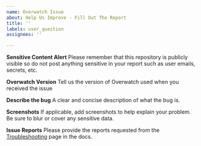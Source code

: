 ```yaml
---
name: Overwatch Issue
about: Help Us Improve - Fill Out The Report
title: ''
labels: user_question
assignees: ''

---
```


**Sensitive Content Alert**
Please remember that this repository is publicly visible so do not post anything sensitive in your report such as user emails, secrets, etc.

**Overwatch Version**
Tell us the version of Overwatch used when you received the issue

**Describe the bug**
A clear and concise description of what the bug is.

**Screenshots**
If applicable, add screenshots to help explain your problem. Be sure to blur or cover any sensitive data.

**Issue Reports**
Please provide the reports requested from the [Troubleshooting](https://placeholder) page in the docs.
